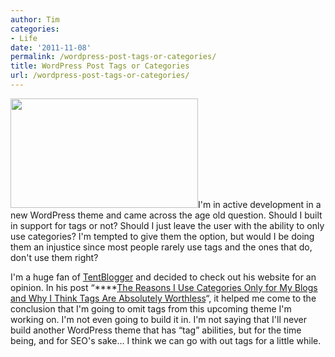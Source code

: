 ```yaml
---
author: Tim
categories:
- Life
date: '2011-11-08'
permalink: /wordpress-post-tags-or-categories/
title: WordPress Post Tags or Categories
url: /wordpress-post-tags-or-categories/
---
```


<img class="alignright size-full wp-image-213" title="tags" src="http://timw.co/wp-content/uploads/2011/11/tags1.jpg" alt="" width="300" height="175" />I'm in active development in a new WordPress theme and came across the age old question. Should I built in support for tags or not? Should I just leave the user with the ability to only use categories? I'm tempted to give them the option, but would I be doing them an injustice since most people rarely use tags and the ones that do, don't use them right?

I'm a huge fan of [TentBlogger][1] and decided to check out his website for an opinion. In his post &#8220;****<a title="The Reasons I Use Categories Only for My Blogs and Why I Think Tags Are Absolutely Worthless" href="http://tentblogger.com/tags-categories/" rel="bookmark">The Reasons I Use Categories Only for My Blogs and Why I Think Tags Are Absolutely Worthless</a>&#8220;, it helped me come to the conclusion that I'm going to omit tags from this upcoming theme I'm working on. I'm not even going to build it in. I'm not saying that I'll never build another WordPress theme that has &#8220;tag&#8221; abilities, but for the time being, and for SEO's sake&#8230; I think we can go with out tags for a little while.

 [1]: http://tentblogger.com/about/
 